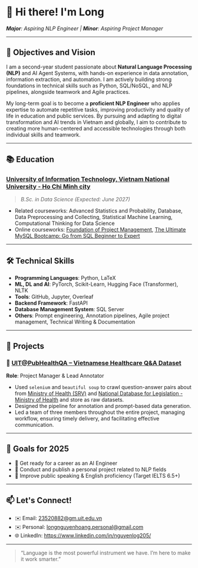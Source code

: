 # 👋 Hi there! I'm Long
***Major**: Aspiring NLP Engineer | **Minor**: Aspiring Project Manager*

---

## 🧠 Objectives and Vision
I am a second-year student passionate about **Natural Language Processing (NLP)** and AI Agent Systems, with hands-on experience in data annotation, information extraction, and automation. I am actively building strong foundations in technical skills such as Python, SQL/NoSQL, and NLP pipelines, alongside teamwork and Agile practices.

My long-term goal is to become a **proficient NLP Engineer** who applies expertise to automate repetitive tasks, improving productivity and quality of life in education and public services. By pursuing and adapting to digital transformation and AI trends in Vietnam and globally, I aim to contribute to creating more human-centered and accessible technologies through both individual skills and teamwork.

---

## 📚 Education
### [**University of Information Technology, Vietnam National University - Ho Chi Minh city**](https://www.facebook.com/UIT.Fanpage)  
> *B.Sc. in Data Science (Expected: June 2027)*  
- Related courseworks: Advanced Statistics and Probability, Database, Data Preprocessing and Collecting, Statistical Machine Learning, Computational Thinking for Data Science
- Online courseworks: [Foundation of Project Management](https://coursera.org/share/e9661f36865dcbd0f7d5192b116e8d65), [The Ultimate MySQL Bootcamp: Go from SQL Beginner to Expert](https://www.udemy.com/certificate/UC-78a294d2-6874-4d21-8dbf-abb3e4e62a38/)

---

## 🛠️ Technical Skills
- **Programming Languages**: Python, LaTeX
- **ML, DL and AI**: PyTorch, Scikit-Learn, Hugging Face (Transformer), NLTK
- **Tools**: GitHub, Jupyter, Overleaf
- **Backend Framework**: FastAPI
- **Database Management System**: SQL Server
- **Others**: Prompt engineering, Annotation pipelines, Agile project management, Technical Writing & Documentation
<!---
Database: MongoDB, VectorDB
Deployment: Docker
CLoud platform: AWS
--->

---

## 🚀 Projects

### 🏥 [UIT@PubHealthQA – Vietnamese Healthcare Q&A Dataset](https://github.com/nguyenlong205/uit.PubHealthQA)  
**Role**: Project Manager & Lead Annotator  
- Used `selenium` and `beautiful soup` to crawl question-answer pairs about from [Ministry of Health (SRV)](https://dichvucong.moh.gov.vn/web/guest/hoi-dap?p_p_id=hoidap_WAR_oephoidapportlet&_hoidap_WAR_oephoidapportlet_delta=9999) and [National Database for Legislation - Ministry of Health](https://vbpl.vn/boyte/Pages/Home.aspx) and store as raw datasets.
- Designed the pipeline for annotation and prompt-based data generation.  
- Led a team of three members throughout the entire project, managing workflow, ensuring timely delivery, and facilitating effective communication.

---

## 🎯 Goals for 2025
- 🚧 Get ready for a career as an AI Engineer 
- 🤖 Conduct and publish a personal project related to NLP fields 
- 🎤 Improve public speaking & English proficiency (Target IELTS 6.5+)

---

## 📫 Let's Connect!
- ✉️ Email: 23520882@gm.uit.edu.vn
- ✉️ Personal: longnguyenhoang.personal@gmail.com
- 🌐 LinkedIn: https://www.linkedin.com/in/nguyenlog205/ 

---

> “Language is the most powerful instrument we have. I’m here to make it work smarter.”

<!---
nguyenlong205/nguyenlong205 is a ✨ special ✨ repository because its `README.md` (this file) appears on your GitHub profile.
You can click the Preview link to take a look at your changes.
--->
